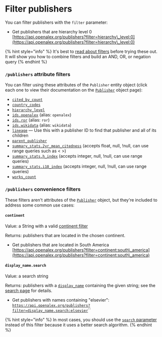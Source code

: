# Filter publishers

You can filter publishers with the `filter` parameter:

* Get publishers that are hierarchy level 0\
  [https://api.openalex.org/publishers?filter=hierarchy\_level:0](https://api.openalex.org/publishers?filter=hierarchy\_level:0)

{% hint style="info" %}
It's best to [read about filters](../../how-to-use-the-api/get-lists-of-entities/filter-entity-lists.md) before trying these out. It will show you how to combine filters and build an AND, OR, or negation query
{% endhint %}

### `/publishers` attribute filters

You can filter using these attributes of the `Publisher` entity object (click each one to view their documentation on the [`Publisher`](publisher-object.md) object page):

* [`cited_by_count`](publisher-object.md#cited\_by\_count)
* [`country_codes`](publisher-object.md#country\_codes)
* [`hierarchy_level`](publisher-object.md#hierarchy\_level)
* [`ids.openalex`](publisher-object.md#ids) (alias: `openalex`)
* [`ids.ror`](publisher-object.md#ids) (alias: `ror`)
* [`ids.wikidata`](publisher-object.md#ids) (alias: `wikidata`)
* [`lineage`](publisher-object.md#lineage) — Use this with a publisher ID to find that publisher and all of its children
* [`parent_publisher`](publisher-object.md#parent\_publisher)
* [`summary_stats.2yr_mean_citedness`](publisher-object.md#summary_stats) (accepts float, null, !null, can use range queries such as < >)
* [`summary_stats.h_index`](publisher-object.md#summary_stats) (accepts integer, null, !null, can use range queries)
* [`summary_stats.i10_index`](publisher-object.md#summary_stats) (accepts integer, null, !null, can use range queries)
* [`works_count`](publisher-object.md#works\_count)

### `/publishers` convenience filters

These filters aren't attributes of the [`Publisher`](publisher-object.md) object, but they're included to address some common use cases:

#### `continent`

Value: a String with a valid [continent filter](../geo/continents.md#filter-by-continent)

Returns: publishers that are located in the chosen continent.

* Get publishers that are located in South America\
  [https://api.openalex.org/publishers?filter=continent:south\_america](https://api.openalex.org/publishers?filter=continent:south\_america)

#### `display_name.search`

Value: a search string

Returns: publishers with a [`display_name`](publisher-object.md#display\_name) containing the given string; see the [search page](search-publishers.md#search-a-specific-field) for details.

* Get publishers with names containing "elsevier":\
  [`https://api.openalex.org/publishers?filter=display_name.search:elsevier`](https://api.openalex.org/publishers?filter=display\_name.search:elsevier)``

{% hint style="info" %}
In most cases, you should use the [`search` parameter](search-publishers.md) instead of this filter because it uses a better search algorithm.
{% endhint %}
